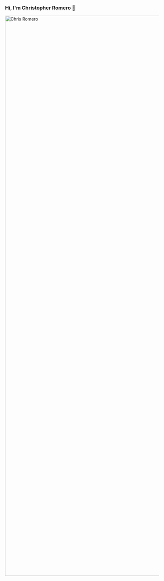 ### Hi, I'm Christopher Romero 👋

<img width="1834" alt="Chris Romero" src="https://github.com/chris-dev-software/chris-dev-software/assets/161795856/93eca3f8-1736-4dde-89d7-def7814d4dda">

<!--
**chris-dev-software/chris-dev-software** is a ✨ _special_ ✨ repository because its `README.md` (this file) appears on your GitHub profile.

Here are some ideas to get you started:

- 🔭 I’m currently working on ...
- 🌱 I’m currently learning ...
- 👯 I’m looking to collaborate on ...
- 🤔 I’m looking for help with ...
- 💬 Ask me about ...
- 📫 How to reach me: ...
- 😄 Pronouns: ...
- ⚡ Fun fact: ...
-->
